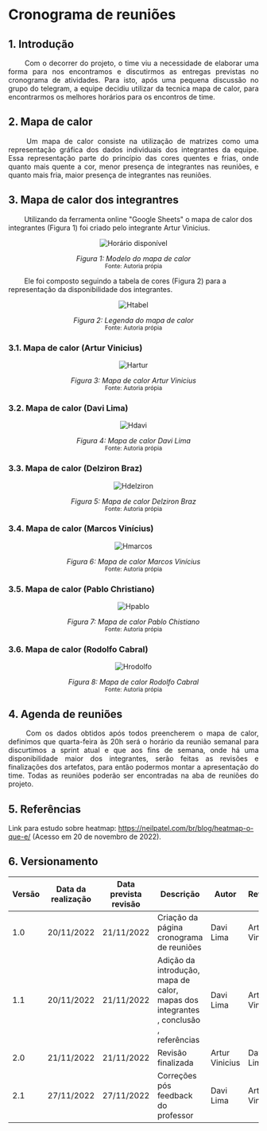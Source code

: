 # Cronograma de reuniões

## 1. Introdução

<p align = "justify"> &emsp;&emsp; Com o decorrer do projeto, o time viu a necessidade de elaborar uma forma para nos encontramos e discutirmos as entregas previstas no cronograma de atividades. Para isto, após uma pequena discussão no grupo do telegram, a equipe decidiu utilizar da tecnica mapa de calor, para encontrarmos os melhores horários para os encontros de time. </p>

## 2. Mapa de calor

<p align = "justify"> &emsp;&emsp; Um mapa de calor consiste na utilização de matrizes como uma representação gráfica dos dados individuais dos integrantes da equipe. Essa representação parte do princípio das cores quentes e frias, onde quanto mais quente a cor, menor presença de integrantes nas reuniões, e quanto mais fria, maior presença de integrantes nas reuniões. </p>

## 3. Mapa de calor dos integrantres

&emsp;&emsp; Utilizando da ferramenta online "Google Sheets" o mapa de calor dos integrantes (Figura 1) foi criado pelo integrante Artur Vinicius.

<center>

![Horário disponível](https://user-images.githubusercontent.com/79341819/202919888-e0242b53-7f5b-4996-9d8d-dbeed6a144bb.png)

*Figura 1: Modelo do mapa de calor*   
<small>Fonte: Autoria própia</small></center>

&emsp;&emsp; Ele foi composto seguindo a tabela de cores (Figura 2) para a representação da disponibilidade dos integrantes.

<center>

![Htabel](https://user-images.githubusercontent.com/79341819/202874226-5501a0d1-c75e-427d-8a07-7b4da028d519.png)

*Figura 2: Legenda do mapa de calor*   
<small>Fonte: Autoria própia</small></center>

### 3.1. Mapa de calor (Artur Vinicius)

<center>

![Hartur](https://user-images.githubusercontent.com/79341819/202874223-10fc7d1f-a959-4359-8546-3a4f98ffd493.png)

*Figura 3: Mapa de calor Artur Vinicius*   
<small>Fonte: Autoria própia</small></center>

### 3.2. Mapa de calor (Davi Lima)

<center>

![Hdavi](https://user-images.githubusercontent.com/79341819/202874231-6ab063a1-fe60-432d-b173-ce3d17835690.png)

*Figura 4: Mapa de calor Davi Lima*   
<small>Fonte: Autoria própia</small></center>

### 3.3. Mapa de calor (Delziron Braz)

<center>

![Hdelziron](https://user-images.githubusercontent.com/79341819/202874234-e0d10064-b761-4d94-84fe-6221929230fd.png)

*Figura 5: Mapa de calor Delziron Braz*   
<small>Fonte: Autoria própia</small></center>

### 3.4. Mapa de calor (Marcos Vinícius)

<center>

![Hmarcos](https://user-images.githubusercontent.com/79341819/202874228-c2dd18f0-8e8f-4b9c-8747-386ecb840648.png)

*Figura 6: Mapa de calor Marcos Vinícius*   
<small>Fonte: Autoria própia</small></center>

### 3.5. Mapa de calor (Pablo Christiano)

<center>

![Hpablo](https://user-images.githubusercontent.com/79341819/202874224-e79b13f5-8cb8-4bc6-a0f3-bde93e5581ba.png)

*Figura 7: Mapa de calor Pablo Chistiano*   
<small>Fonte: Autoria própia</small></center>

### 3.6. Mapa de calor (Rodolfo Cabral)

<center>

![Hrodolfo](https://user-images.githubusercontent.com/79341819/202874227-0fcaa89c-78db-4cbc-9520-141448c3432d.png)

*Figura 8: Mapa de calor Rodolfo Cabral*   
<small>Fonte: Autoria própia</small></center>

## 4. Agenda de reuniões

<p align = "justify"> &emsp;&emsp; Com os dados obtidos após todos preencherem o mapa de calor, definimos que quarta-feira às 20h será o horário da reunião semanal para discurtimos a sprint atual e que aos fins de semana, onde há uma disponibilidade maior dos integrantes, serão feitas as revisões e finalizações dos artefatos, para então podermos montar a apresentação do time. Todas as reuniões poderão ser encontradas na aba de reuniões do projeto. </p>


## 5. Referências

Link para estudo sobre heatmap: <https://neilpatel.com/br/blog/heatmap-o-que-e/> (Acesso em 20 de novembro de 2022).

## 6. Versionamento

| Versão | Data da realização | Data prevista revisão | Descrição                                                                            | Autor          | Revisor        |
| ------ | ------------------ | --------------------- | ------------------------------------------------------------------------------------ | -------------- | -------------- |
| 1.0    | 20/11/2022         | 21/11/2022            | Criação da página cronograma de reuniões                                             | Davi Lima      | Artur Vinicius |
| 1.1    | 20/11/2022         | 21/11/2022            | Adição da introdução, mapa de calor, mapas dos integrantes , conclusão , referências | Davi Lima      | Artur Vinicius |
| 2.0    | 21/11/2022         | 21/11/2022            | Revisão finalizada                                                                   | Artur Vinicius | Davi Lima      |
| 2.1    | 27/11/2022         | 27/11/2022            | Correções pós feedback do professor                                                  | Davi Lima      | Artur Vinicius |
